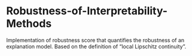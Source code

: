 # Robustness-of-Interpretability-Methods
Implementation of robustness score that quantifies the robustness of an explanation model. Based on the definition of “local Lipschitz continuity”.
